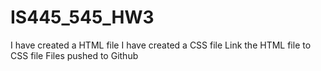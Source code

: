 # IS445_545_HW3
I have created a HTML file
I have created a CSS file 
Link the HTML file to CSS file
Files pushed to Github
